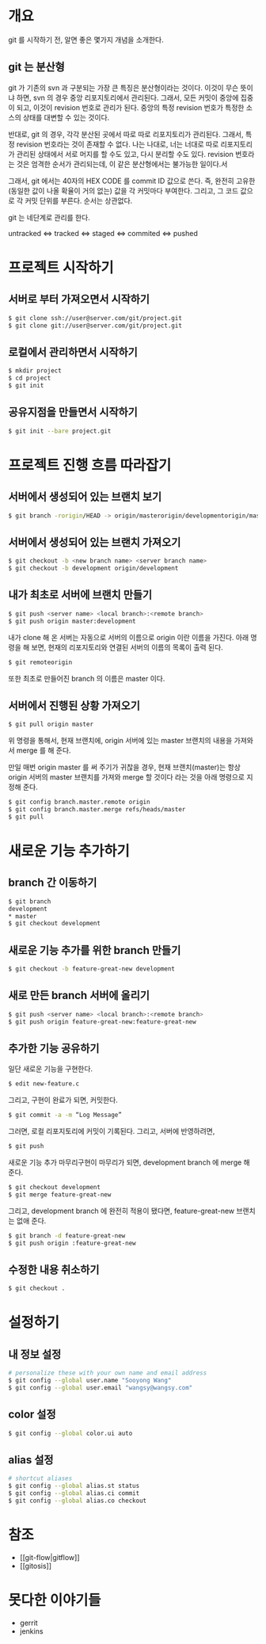 # 개요

git 를 시작하기 전, 알면 좋은 몇가지 개념을 소개한다.

## git 는 분산형

git 가 기존의 svn 과 구분되는 가장 큰 특징은 분산형이라는 것이다. 이것이 무슨 뜻이냐 하면, svn 의 경우 중앙 리포지토리에서 관리된다. 그래서, 모든 커밋이 중앙에 집중이 되고, 이것이 revision 번호로 관리가 된다. 중앙의 특정 revision 번호가 특정한 소스의 상태를 대변할 수 있는 것이다.

반대로, git 의 경우, 각각 분산된 곳에서 따로 따로 리포지토리가 관리된다. 그래서, 특정 revision 번호라는 것이 존재할 수 없다. 나는 나대로, 너는 너대로 따로 리포지토리가 관리된 상태에서 서로 머지를 할 수도 있고, 다시 분리할 수도 있다. revision 번호라는 것은 엄격한 순서가 관리되는데, 이 같은 분산형에서는 불가능한 일이다.서

그래서, git 에서는 40자의 HEX CODE 를 commit ID 값으로 쓴다. 즉, 완전히 고유한 (동일한 값이 나올 확율이 거의 없는) 값을 각 커밋마다 부여한다. 그리고, 그 코드 값으로 각 커밋 단위를 부른다. 순서는 상관없다. 

git 는 네단계로 관리를 한다.

untracked <=> tracked <=> staged <=> commited <=> pushed

# 프로젝트 시작하기

## 서버로 부터 가져오면서 시작하기

```sh
$ git clone ssh://user@server.com/git/project.git
$ git clone git://user@server.com/git/project.git
```

## 로컬에서 관리하면서 시작하기

```sh
$ mkdir project
$ cd project
$ git init
```

## 공유지점을 만들면서 시작하기

```sh
$ git init --bare project.git
```

# 프로젝트 진행 흐름 따라잡기

## 서버에서 생성되어 있는 브랜치 보기

```sh
$ git branch -rorigin/HEAD -> origin/masterorigin/developmentorigin/master
```

## 서버에서 생성되어 있는 브랜치 가져오기

```sh
$ git checkout -b <new branch name> <server branch name>
$ git checkout -b development origin/development
```

## 내가 최초로 서버에 브랜치 만들기

```sh
$ git push <server name> <local branch>:<remote branch>
$ git push origin master:development
```

내가 clone 해 온 서버는 자동으로 서버의 이름으로 origin 이란 이름을 가진다. 아래 명령을 해 보면, 현재의 리포지토리와 연결된 서버의 이름의 목록이 출력 된다.

```sh
$ git remoteorigin
```

또한 최초로 만들어진 branch 의 이름은 master 이다.

## 서버에서 진행된 상황 가져오기

```sh
$ git pull origin master
```

위 명령을 통해서, 현재 브랜치에, origin 서버에 있는 master 브랜치의 내용을 가져와서 merge 를 해 준다.

만일 매번 origin master 를 써 주기가 귀찮을 경우, 현재 브랜치(master)는 항상 origin 서버의 master 브랜치를 가져와 merge 할 것이다 라는 것을 아래 명령으로 지정해 준다.

```sh
$ git config branch.master.remote origin
$ git config branch.master.merge refs/heads/master
$ git pull
```

# 새로운 기능 추가하기

## branch 간 이동하기

```sh
$ git branch
development
* master
$ git checkout development
```

## 새로운 기능 추가를 위한 branch 만들기

```sh
$ git checkout -b feature-great-new development
```

## 새로 만든 branch 서버에 올리기

```sh
$ git push <server name> <local branch>:<remote branch>
$ git push origin feature-great-new:feature-great-new
```

## 추가한 기능 공유하기

일단 새로운 기능을 구현한다.

```sh
$ edit new-feature.c
```

그리고, 구현이 완료가 되면, 커밋한다.

```sh
$ git commit -a -m “Log Message”
```

그러면, 로컬 리포지토리에 커밋이 기록된다. 그리고, 서버에 반영하려면,

```sh
$ git push
```

새로운 기능 추가 마무리구현이 마무리가 되면, development branch 에 merge 해 준다.

```sh
$ git checkout development
$ git merge feature-great-new
```

그리고, development branch 에 완전히 적용이 됐다면, feature-great-new 브랜치는 없애 준다.

```sh
$ git branch -d feature-great-new
$ git push origin :feature-great-new
```

## 수정한 내용 취소하기

```sh
$ git checkout .
```

# 설정하기

## 내 정보 설정

```sh
# personalize these with your own name and email address
$ git config --global user.name "Sooyong Wang"
$ git config --global user.email "wangsy@wangsy.com"
```

## color 설정

```sh
$ git config --global color.ui auto
```

## alias 설정

```sh
# shortcut aliases
$ git config --global alias.st status
$ git config --global alias.ci commit
$ git config --global alias.co checkout
```

# 참조 

- [[git-flow|gitflow]]
- [[gitosis]]

# 못다한 이야기들

- gerrit
- jenkins